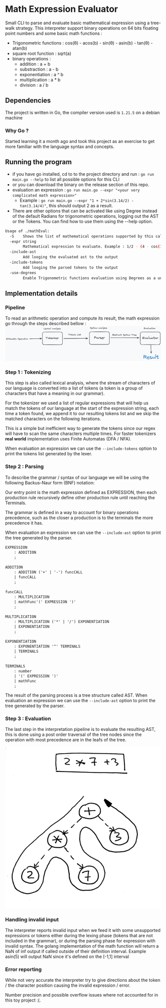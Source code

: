 # Math Expression Evaluator

Small CLI to parse and evaluate basic mathematical expression using a tree-walk strategy.
This interpreter support binary operations on 64 bits floating point numbers and some basic math functions :

- Trigonometric functions : cos(θ) - acos(b) - sin(θ) - asin(b) - tan(θ) - atan(b)
- square root function : sqrt(a)
- binary operations :
  - addition : a + b
  - substraction : a - b
  - exponentiation : a ^ b
  - multiplication : a * b
  - division : a / b

## Dependencies

The project is written in Go, the compiler version used is `1.21.5` on a debian machine

### Why Go ?

Started learning it a month ago and took this project as an exercise to get more familiar with the language syntax and concepts.

## Running the program

- if you have go installed, cd to to the project directory and run : `go run main.go --help` to list all possible options for this CLI
- or you can download the binary on the release section of this repo.
- evaluation an expression : `go run main.go --expr "<your very complicated math expression>"`
  - Example : `go run main.go --expr "1 + 2*sin(3.14/2) - tan(3.14/4)"`, this should output 2 as a result.
- There are other options that can be activated like using Degree instead of the default Radians for trigonometric operations, logging out the AST or the Tokens. You can find how to use them using the --help option.

```bash
Usage of ./mathEval:
  -S	Shows the list of mathematical operations supported by this calculator
  -expr string
    	Mathematical expression to evaluate. Example : 1/2 - (4 - cos(10^2)) (default "2*sin(30)")
  -include-ast
    	Add looging the evaluated ast to the output
  -include-tokens
    	Add looging the parsed tokens to the output
  -use-degrees
    	Enable Trigonometric functions evaluation using Degrees as a unit instead of Radians
```

## Implementation details

### Pipeline

To read an arithmetic operation and compute its result, the math expression go through the steps described bellow :
![Pipeline image](/assets/InterpreterPipeline.png "Pipeline")

### Step 1 : Tokenizing

This step is also called lexical analysis, where the stream of characters of our language is converted into a list of tokens (a token is a group of characters that have a meaning in our grammar).

For the tokenizer we used a list of regular expressions that will help us match the tokens of our language at the start of the expression string, each time a token found, we append it to our resulting tokens list and we skip the matched characters on the following iterations.

This is a simple but inefficient way to generate the tokens since our regex will have to scan the same characters multiple times. For faster tokenizers **real world** implementation uses Finite Automatas (DFA / NFA).

When evaluation an expression we can use the `--include-tokens` option to print the tokens list generated by the lexer.

### Step 2 : Parsing

To describe the grammar / syntax of our language we will be using the following Backus-Naur form (BNF) notation:

Our entry point is the math expression defined as EXPRESSION, then each production rule recursively define other production rule until reaching the Terminals.

The grammar is defined in a way to account for binary operations precedence, such as the closer a production is to the terminals the more precedence it has.

When evaluation an expression we can use the `--include-ast` option to print the tree generated by the parser.

```BNF
EXPRESSION
    : ADDITION
    ;

ADDITION
    : ADDITION ('+' | '-') funcCALL
    | funcCALL
    ;

funcCALL
    : MULTIPLICATION
    | mathFunc'(' EXPRESSION ')'
    ;

MULTIPLICATION
    : MULTIPLICATION ('*' | '/') EXPONENTIATION
    | EXPONENTIATION
    ;

EXPONENTIATION
    : EXPONENTIATION '^' TERMINALS
    | TERMINALS
    ;

TERMINALS
    : number
    | '(' EXPRESSION ')'
    | mathFunc
    ;
```

The result of the parsing process is a tree structure called AST. When evaluation an expression we can use the `--include-ast` option to print the tree generated by the parser.

### Step 3 : Evaluation
The last step in the interpretation pipeline is to evaluate the resulting AST, this is done using a post order traversal of the tree nodes since the operation with most precedence are in the leafs of the tree.
<p align="center"><img src="/assets/traversal.png" /></p>

### Handling invalid input

The interpreter reports invalid input when we feed it with some unsupported expressions or tokens either during the lexing phase (tokens that are not included in the grammar), or during the parsing phase for expression with invalid syntax.
The golang implementation of the math function will return a NaN of inf output if called outside of their definition interval. Example asin(5)  will output NaN since it's defined on the [-1,1] interval

### Error reporting

While not very accurate the interpreter try to give directions about the token / the character position causing the invalid expression / error.

Number precision and possible overflow issues where not accounted for in this toy project :(.
